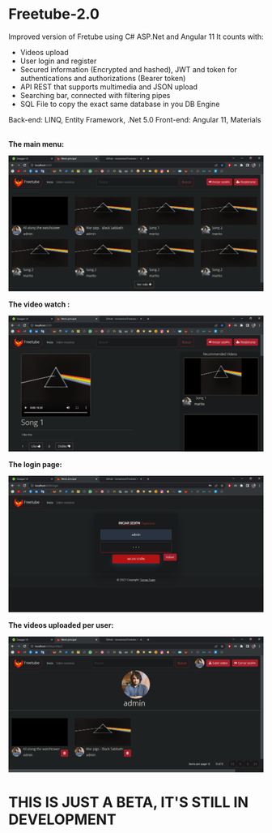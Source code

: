 # Freetube-2.0
Improved version of Fretube using C# ASP.Net and Angular 11
It counts with:
- Videos upload
- User login and register
- Secured information (Encrypted and hashed), JWT and token for authentications and authorizations (Bearer token)
- API REST that supports multimedia and JSON upload
- Searching bar, connected with filtering pipes
- SQL File to copy the exact same database in you DB Engine

Back-end: LINQ, Entity Framework, .Net 5.0
Front-end: Angular 11, Materials

<br>
<b>The main menu:</b>

![alt text](https://github.com/tomastraini/Freetube-2.0/blob/main/Images/Menu.png?raw=true)

<b>The video watch :</b>

![alt text](https://github.com/tomastraini/Freetube-2.0/blob/main/Images/VideoWatch.png?raw=true)

<b>The login page:</b>

![alt text](https://github.com/tomastraini/Freetube-2.0/blob/main/Images/Login.png?raw=true)

<b>The videos uploaded per user:</b>

![alt text](https://github.com/tomastraini/Freetube-2.0/blob/main/Images/Profile.png?raw=true)


# THIS IS JUST A BETA, IT'S STILL IN DEVELOPMENT
